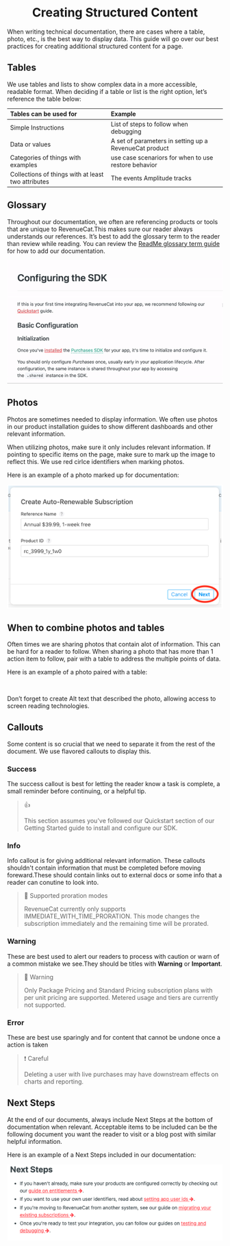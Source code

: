 # <div align='center'>  Creating Structured Content 


When writing technical documentation, there are cases where a table, photo, etc., is the best way to display data. This guide will go over our best practices for creating additional structured content for a page.

## Tables   
 We use tables and lists to show complex data in a more accessible, readable format. When deciding if a table or list  is the right option, let’s reference the table below:

| Tables can be used for  |      Example      |  
|:------------|:-----------------|
|Simple Instructions |  List of steps to follow when debugging  |
| Data or values |    A set of parameters in setting up a RevenueCat product | 
|Categories of things with examples| use case scenariors for when to use restore behavior |
|Collections of things with at least two attributes| The events Amplitude tracks|
  
## Glossary
Throughout our documentation, we often are referencing products or tools that are unique to RevenueCat.This makes sure our reader always understands our references. It’s best to add the glossary term to the reader than review while reading. You can review the [ReadMe glossary term guide](https://blog.readme.com/glossary/) for how to add our documentation. 
<div align='center'>
<img src="ezgif.com-gif-maker.gif"/>
</div>

## Photos
Photos are sometimes needed to display information. We often use photos in our product installation guides to show different dashboards and other relevant information. 

When utilizing photos, make sure it only includes relevant information. If pointing to specific items on the page, make sure to mark up the image to reflect this. We use red cirlce identifiers when marking photos.

Here is an example of a photo marked up for documentation:
<div align='center'>
<img src='Screen Shot 2021-05-17 at 4.27.00 PM.png'/>
</div>

 ## When to combine photos and tables
 Often times we are sharing photos that contain alot of information. This can be hard for a reader to follow. When sharing a photo that has more than 1 action item to follow, pair with a table to address the multiple points of data. 
 
 Here is an example of a photo paired with a table:
 <div align='center'>
<img src=''/>
</div>
 
 
Don’t forget to create Alt text that described the photo, allowing access to screen reading technologies.

## Callouts
Some content is so crucial that we need to separate it from the rest of the document. We use flavored callouts to display this. 

### Success
The success callout is best for letting the reader know a task is complete,  a small reminder before continuing, or a helpful tip. 

> 👍  
> 
> This section assumes you've followed our Quickstart section of our Getting Started guide to install and configure our SDK.


### Info 
Info callout is for giving additional relevant information. These callouts shouldn't contain information that must be completed before moving foreward.These should contain links out to external docs or some info that a reader can conutine to look into. 

>📘  Supported proration modes
>
> RevenueCat currently only supports IMMEDIATE_WITH_TIME_PRORATION. This mode changes the subscription immediately and the remaining time will be prorated.


### Warning 
These are best used to alert our readers to process with caution or warn of a common mistake we see.They should be titles with **Warning** or **Important**. 

> 🚧  Warning
> 
> Only Package Pricing and Standard Pricing subscription plans with per unit pricing are supported. Metered usage and tiers are currently not supported.
  
### Error
These are best use sparingly and for content that cannot be undone once a action is taken

>❗  Careful
> 
> Deleting a user with live purchases may have downstream effects on charts and reporting.


## Next Steps 
At the end of our documents, always include Next Steps at the bottom of documentation when relevant. Acceptable items to be included can be the following document you want the reader to visit or a blog post with similar helpful information. 

Here is an example of a Next Steps included in our documentation:

<img src='Screen Shot 2021-05-17 at 4.24.09 PM.png'/>

